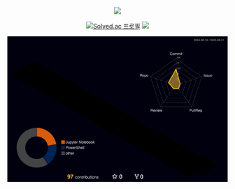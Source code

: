<div align= "center">
    <img src="https://capsule-render.vercel.app/api?type=rounded&color=gradient&height=240&text=HyeonJun's%20GitHub&animation=&fontColor=ffffff&fontSize=70" />
    

[![Solved.ac
프로필](http://mazassumnida.wtf/api/v2/generate_badge?boj=khjune99)](https://solved.ac/khjune99) <img src="http://mazandi.herokuapp.com/api?handle=khjune&theme=dark"/>
    </div>
    ![](./profile-3d-contrib/profile-night-rainbow.svg)
